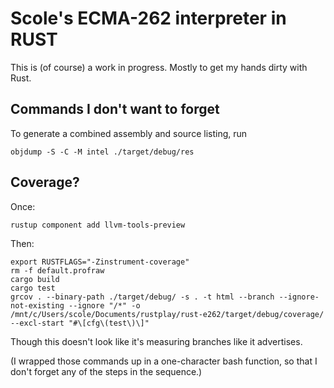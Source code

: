 # Scole's ECMA-262 interpreter in RUST

This is (of course) a work in progress. Mostly to get my hands dirty with Rust.

## Commands I don't want to forget

To generate a combined assembly and source listing, run

```shell
objdump -S -C -M intel ./target/debug/res
```

## Coverage?

Once:

```shell
rustup component add llvm-tools-preview
```

Then:

```shell
export RUSTFLAGS="-Zinstrument-coverage"
rm -f default.profraw
cargo build
cargo test
grcov . --binary-path ./target/debug/ -s . -t html --branch --ignore-not-existing --ignore "/*" -o /mnt/c/Users/scole/Documents/rustplay/rust-e262/target/debug/coverage/ --excl-start "#\[cfg\(test\)\]"
```

Though this doesn't look like it's measuring branches like it advertises.

(I wrapped those commands up in a one-character bash function, so that I don't forget any of the steps in the sequence.)
